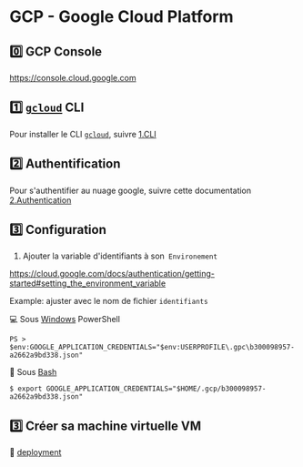 # GCP - Google Cloud Platform

## :zero: GCP Console

https://console.cloud.google.com


## :one: [`gcloud`](https://cloud.google.com/sdk/gcloud) CLI

Pour installer le CLI [`gcloud`](https://cloud.google.com/sdk/gcloud), suivre [1.CLI](1.CLI)

## :two: Authentification

Pour s'authentifier au nuage google, suivre cette documentation [2.Authentication](2.Authentication)


## :three: Configuration 


1. Ajouter la variable d'identifiants à son` Environement`

https://cloud.google.com/docs/authentication/getting-started#setting_the_environment_variable

Example: ajuster avec le nom de fichier `identifiants`

:computer: Sous [Windows](https://cloud.google.com/docs/authentication/production#windows) PowerShell 

```
PS > $env:GOOGLE_APPLICATION_CREDENTIALS="$env:USERPROFILE\.gpc\b300098957-a2662a9bd338.json"
```

:apple: Sous [Bash](https://cloud.google.com/docs/authentication/production#linux-or-macos)

```
$ export GOOGLE_APPLICATION_CREDENTIALS="$HOME/.gcp/b300098957-a2662a9bd338.json"
```

## :three: Créer sa machine virtuelle VM

:pushpin: [deployment](deployment)




